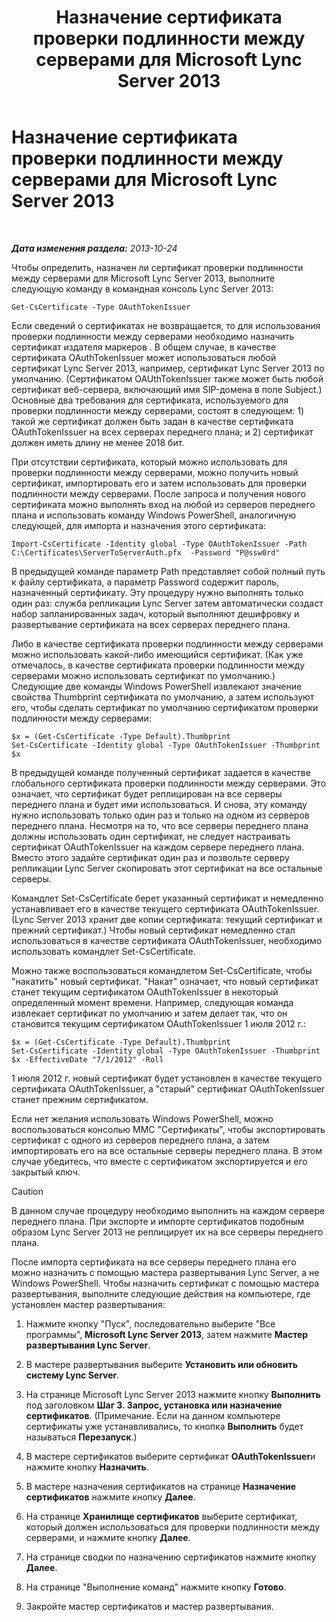 ﻿---
title: Назначение сертификата проверки подлинности между серверами для Microsoft Lync Server 2013
TOCTitle: Назначение сертификата проверки подлинности между серверами для Microsoft Lync Server 2013
ms:assetid: c7413954-2504-47f4-a073-44548aff1c0c
ms:mtpsurl: https://technet.microsoft.com/ru-ru/library/JJ205253(v=OCS.15)
ms:contentKeyID: 49311137
ms.date: 05/19/2016
mtps_version: v=OCS.15
ms.translationtype: HT
---

# Назначение сертификата проверки подлинности между серверами для Microsoft Lync Server 2013

 

_**Дата изменения раздела:** 2013-10-24_

Чтобы определить, назначен ли сертификат проверки подлинности между серверами для Microsoft Lync Server 2013, выполните следующую команду в командная консоль Lync Server 2013:

    Get-CsCertificate -Type OAuthTokenIssuer

Если сведений о сертификатах не возвращается, то для использования проверки подлинности между серверами необходимо назначить сертификат издателя маркеров . В общем случае, в качестве сертификата OAuthTokenIssuer может использоваться любой сертификат Lync Server 2013, например, сертификат Lync Server 2013 по умолчанию. (Сертификатом OAUthTokenIssuer также может быть любой сертификат веб-сервера, включающий имя SIP-домена в поле Subject.) Основные два требования для сертификата, используемого для проверки подлинности между серверами, состоят в следующем: 1) такой же сертификат должен быть задан в качестве сертификата OAuthTokenIssuer на всех серверах переднего плана; и 2) сертификат должен иметь длину не менее 2018 бит.

При отсутствии сертификата, который можно использовать для проверки подлинности между серверами, можно получить новый сертификат, импортировать его и затем использовать для проверки подлинности между серверами. После запроса и получения нового сертификата можно выполнять вход на любой из серверов переднего плана и использовать команду Windows PowerShell, аналогичную следующей, для импорта и назначения этого сертификата:

    Import-CsCertificate -Identity global -Type OAuthTokenIssuer -Path C:\Certificates\ServerToServerAuth.pfx  -Password "P@ssw0rd"

В предыдущей команде параметр Path представляет собой полный путь к файлу сертификата, а параметр Password содержит пароль, назначенный сертификату. Эту процедуру нужно выполнять только один раз: служба репликации Lync Server затем автоматически создаст набор запланированных задач, который выполняют дешифровку и развертывание сертификата на всех серверах переднего плана.

Либо в качестве сертификата проверки подлинности между серверами можно использовать какой-либо имеющийся сертификат. (Как уже отмечалось, в качестве сертификата проверки подлинности между серверами можно использовать сертификат по умолчанию.) Следующие две команды Windows PowerShell извлекают значение свойства Thumbprint сертификата по умолчанию, а затем используют его, чтобы сделать сертификат по умолчанию сертификатом проверки подлинности между серверами:

    $x = (Get-CsCertificate -Type Default).Thumbprint
    Set-CsCertificate -Identity global -Type OAuthTokenIssuer -Thumbprint $x

В предыдущей команде полученный сертификат задается в качестве глобального сертификата проверки подлинности между серверами. Это означает, что сертификат будет реплицирован на все серверы переднего плана и будет ими использоваться. И снова, эту команду нужно использовать только один раз и только на одном из серверов переднего плана. Несмотря на то, что все серверы переднего плана должны использовать один сертификат, не следует настраивать сертификат OAuthTokenIssuer на каждом сервере переднего плана. Вместо этого задайте сертификат один раз и позвольте серверу репликации Lync Server скопировать этот сертификат на все остальные серверы.

Командлет Set-CsCertificate берет указанный сертификат и немедленно устанавливает его в качестве текущего сертификата OAuthTokenIssuer. (Lync Server 2013 хранит две копии сертификата: текущий сертификат и прежний сертификат.) Чтобы новый сертификат немедленно стал использоваться в качестве сертификата OAuthTokenIssuer, необходимо использовать командлет Set-CsCertificate.

Можно также воспользоваться командлетом Set-CsCertificate, чтобы "накатить" новый сертификат. "Накат" означает, что новый сертификат станет текущим сертификатом OAuthTokenIssuer в некоторый определенный момент времени. Например, следующая команда извлекает сертификат по умолчанию и затем делает так, что он становится текущим сертификатом OAuthTokenIssuer 1 июля 2012 г.:

    $x = (Get-CsCertificate -Type Default).Thumbprint
    Set-CsCertificate -Identity global -Type OAuthTokenIssuer -Thumbprint $x -EffectiveDate "7/1/2012" -Roll

1 июля 2012 г. новый сертификат будет установлен в качестве текущего сертификата OAuthTokenIssuer, а "старый" сертификат OAuthTokenIssuer станет прежним сертификатом.

Если нет желания использовать Windows PowerShell, можно воспользоваться консолью MMC "Сертификаты", чтобы экспортировать сертификат с одного из серверов переднего плана, а затем импортировать его на все остальные серверы переднего плана. В этом случае убедитесь, что вместе с сертификатом экспортируется и его закрытый ключ.

> [!CAUTION]
> В данном случае процедуру необходимо выполнить на каждом сервере переднего плана. При экспорте и импорте сертификатов подобным образом Lync Server 2013 не реплицирует их на все серверы переднего плана.


После импорта сертификата на все серверы переднего плана его можно назначить с помощью мастера развертывания Lync Server, а не Windows PowerShell. Чтобы назначить сертификат с помощью мастера развертывания, выполните следующие действия на компьютере, где установлен мастер развертывания:

1.  Нажмите кнопку "Пуск", последовательно выберите "Все программы", **Microsoft Lync Server 2013**, затем нажмите **Мастер развертывания Lync Server**.

2.  В мастере развертывания выберите **Установить или обновить систему Lync Server**.

3.  На странице Microsoft Lync Server 2013 нажмите кнопку **Выполнить** под заголовком **Шаг 3. Запрос, установка или назначение сертификатов**. (Примечание. Если на данном компьютере сертификаты уже устанавливались, то кнопка **Выполнить** будет называться **Перезапуск**.)

4.  В мастере сертификатов выберите сертификат **OAuthTokenIssuer**и нажмите кнопку **Назначить**.

5.  В мастере назначения сертификатов на странице **Назначение сертификатов** нажмите кнопку **Далее**.

6.  На странице **Хранилище сертификатов** выберите сертификат, который должен использоваться для проверки подлинности между серверами, и нажмите кнопку **Далее**.

7.  На странице сводки по назначению сертификатов нажмите кнопку **Далее**.

8.  На странице "Выполнение команд" нажмите кнопку **Готово**.

9.  Закройте мастер сертификатов и мастер развертывания.

